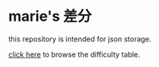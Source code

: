 # marie's 差分

this repository is intended for json storage.

[click here](https://tilde.town/~marie/bms/tables/sabun/) to browse the difficulty table.